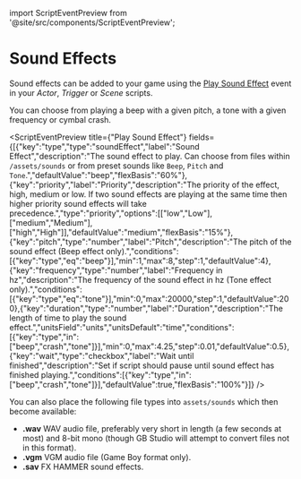 import ScriptEventPreview from '@site/src/components/ScriptEventPreview';

# Sound Effects

Sound effects can be added to your game using the [Play Sound Effect](/docs/scripting/script-glossary/music-sound-effects#play-sound-effect) event in your _Actor_, _Trigger_ or _Scene_ scripts.

You can choose from playing a beep with a given pitch, a tone with a given frequency or cymbal crash.

<ScriptEventPreview title={"Play Sound Effect"} fields={[{"key":"type","type":"soundEffect","label":"Sound Effect","description":"The sound effect to play. Can choose from files within `/assets/sounds` or from preset sounds like `Beep`, `Pitch` and `Tone`.","defaultValue":"beep","flexBasis":"60%"},{"key":"priority","label":"Priority","description":"The priority of the effect, high, medium or low. If two sound effects are playing at the same time then higher priority sound effects will take precedence.","type":"priority","options":[["low","Low"],["medium","Medium"],["high","High"]],"defaultValue":"medium","flexBasis":"15%"},{"key":"pitch","type":"number","label":"Pitch","description":"The pitch of the sound effect (Beep effect only).","conditions":[{"key":"type","eq":"beep"}],"min":1,"max":8,"step":1,"defaultValue":4},{"key":"frequency","type":"number","label":"Frequency in hz","description":"The frequency of the sound effect in hz (Tone effect only).","conditions":[{"key":"type","eq":"tone"}],"min":0,"max":20000,"step":1,"defaultValue":200},{"key":"duration","type":"number","label":"Duration","description":"The length of time to play the sound effect.","unitsField":"units","unitsDefault":"time","conditions":[{"key":"type","in":["beep","crash","tone"]}],"min":0,"max":4.25,"step":0.01,"defaultValue":0.5},{"key":"wait","type":"checkbox","label":"Wait until finished","description":"Set if script should pause until sound effect has finished playing.","conditions":[{"key":"type","in":["beep","crash","tone"]}],"defaultValue":true,"flexBasis":"100%"}]} />

You can also place the following file types into `assets/sounds` which then become available:

- **.wav** WAV audio file, preferably very short in length (a few seconds at most) and 8-bit mono (though GB Studio will attempt to convert files not in this format).
- **.vgm** VGM audio file (Game Boy format only).
- **.sav** FX HAMMER sound effects.
